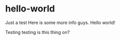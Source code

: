 # hello-world
Just a test
Here is some more info guys. Hello world!

Testing testing is this thing on?
